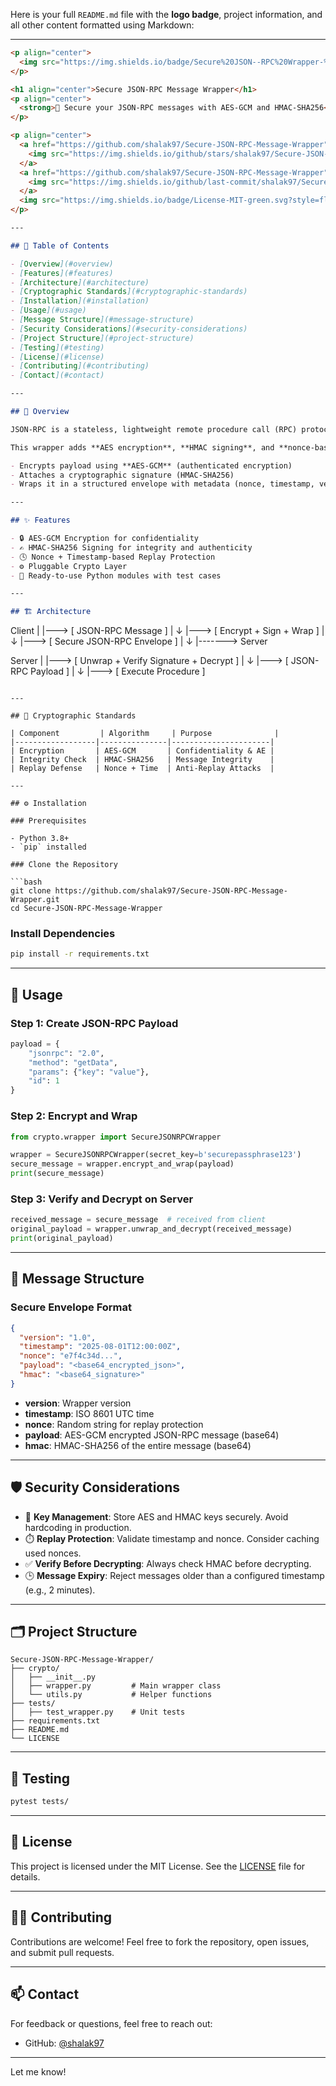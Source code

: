 Here is your full `README.md` file with the **logo badge**, project information, and all other content formatted using Markdown:

---

```markdown
<p align="center">
  <img src="https://img.shields.io/badge/Secure%20JSON--RPC%20Wrapper-%F0%9F%94%92-blue?style=for-the-badge&logo=python&logoColor=white" alt="Secure JSON-RPC Wrapper Badge"/>
</p>

<h1 align="center">Secure JSON-RPC Message Wrapper</h1>
<p align="center">
  <strong>🔐 Secure your JSON-RPC messages with AES-GCM and HMAC-SHA256</strong>
</p>

<p align="center">
  <a href="https://github.com/shalak97/Secure-JSON-RPC-Message-Wrapper">
    <img src="https://img.shields.io/github/stars/shalak97/Secure-JSON-RPC-Message-Wrapper?style=flat-square" alt="GitHub Stars">
  </a>
  <a href="https://github.com/shalak97/Secure-JSON-RPC-Message-Wrapper">
    <img src="https://img.shields.io/github/last-commit/shalak97/Secure-JSON-RPC-Message-Wrapper?style=flat-square" alt="Last Commit">
  </a>
  <img src="https://img.shields.io/badge/License-MIT-green.svg?style=flat-square" alt="MIT License">
</p>

---

## 📌 Table of Contents

- [Overview](#overview)
- [Features](#features)
- [Architecture](#architecture)
- [Cryptographic Standards](#cryptographic-standards)
- [Installation](#installation)
- [Usage](#usage)
- [Message Structure](#message-structure)
- [Security Considerations](#security-considerations)
- [Project Structure](#project-structure)
- [Testing](#testing)
- [License](#license)
- [Contributing](#contributing)
- [Contact](#contact)

---

## 📖 Overview

JSON-RPC is a stateless, lightweight remote procedure call (RPC) protocol. However, native JSON-RPC does not implement security features such as encryption or authentication.

This wrapper adds **AES encryption**, **HMAC signing**, and **nonce-based replay protection** to JSON-RPC messages using the following steps:

- Encrypts payload using **AES-GCM** (authenticated encryption)
- Attaches a cryptographic signature (HMAC-SHA256)
- Wraps it in a structured envelope with metadata (nonce, timestamp, version)

---

## ✨ Features

- 🔒 AES-GCM Encryption for confidentiality
- ✍️ HMAC-SHA256 Signing for integrity and authenticity
- 🕓 Nonce + Timestamp-based Replay Protection
- ⚙️ Pluggable Crypto Layer
- 🧪 Ready-to-use Python modules with test cases

---

## 🏗️ Architecture

```

Client
|
\|---> \[ JSON-RPC Message ]
\|         ↓
\|---> \[ Encrypt + Sign + Wrap ]
\|         ↓
\|---> \[ Secure JSON-RPC Envelope ]
\|         ↓
\|-------> Server

Server
|
\|---> \[ Unwrap + Verify Signature + Decrypt ]
\|         ↓
\|---> \[ JSON-RPC Payload ]
\|         ↓
\|---> \[ Execute Procedure ]

````

---

## 🔐 Cryptographic Standards

| Component         | Algorithm     | Purpose              |
|------------------|---------------|----------------------|
| Encryption       | AES-GCM       | Confidentiality & AE |
| Integrity Check  | HMAC-SHA256   | Message Integrity    |
| Replay Defense   | Nonce + Time  | Anti-Replay Attacks  |

---

## ⚙️ Installation

### Prerequisites

- Python 3.8+
- `pip` installed

### Clone the Repository

```bash
git clone https://github.com/shalak97/Secure-JSON-RPC-Message-Wrapper.git
cd Secure-JSON-RPC-Message-Wrapper
````

### Install Dependencies

```bash
pip install -r requirements.txt
```

---

## 🚀 Usage

### Step 1: Create JSON-RPC Payload

```python
payload = {
    "jsonrpc": "2.0",
    "method": "getData",
    "params": {"key": "value"},
    "id": 1
}
```

### Step 2: Encrypt and Wrap

```python
from crypto.wrapper import SecureJSONRPCWrapper

wrapper = SecureJSONRPCWrapper(secret_key=b'securepassphrase123')
secure_message = wrapper.encrypt_and_wrap(payload)
print(secure_message)
```

### Step 3: Verify and Decrypt on Server

```python
received_message = secure_message  # received from client
original_payload = wrapper.unwrap_and_decrypt(received_message)
print(original_payload)
```

---

## 🧾 Message Structure

### Secure Envelope Format

```json
{
  "version": "1.0",
  "timestamp": "2025-08-01T12:00:00Z",
  "nonce": "e7f4c34d...",
  "payload": "<base64_encrypted_json>",
  "hmac": "<base64_signature>"
}
```

* **version**: Wrapper version
* **timestamp**: ISO 8601 UTC time
* **nonce**: Random string for replay protection
* **payload**: AES-GCM encrypted JSON-RPC message (base64)
* **hmac**: HMAC-SHA256 of the entire message (base64)

---

## 🛡️ Security Considerations

* 🔑 **Key Management**: Store AES and HMAC keys securely. Avoid hardcoding in production.
* ⏱️ **Replay Protection**: Validate timestamp and nonce. Consider caching used nonces.
* ✅ **Verify Before Decrypting**: Always check HMAC before decrypting.
* 🕒 **Message Expiry**: Reject messages older than a configured timestamp (e.g., 2 minutes).

---

## 🗂️ Project Structure

```
Secure-JSON-RPC-Message-Wrapper/
├── crypto/
│   ├── __init__.py
│   ├── wrapper.py         # Main wrapper class
│   └── utils.py           # Helper functions
├── tests/
│   ├── test_wrapper.py    # Unit tests
├── requirements.txt
├── README.md
└── LICENSE
```

---

## 🧪 Testing

```bash
pytest tests/
```

---

## 📄 License

This project is licensed under the MIT License. See the [LICENSE](./LICENSE) file for details.

---

## 🙋‍♂️ Contributing

Contributions are welcome! Feel free to fork the repository, open issues, and submit pull requests.

---

## 📫 Contact

For feedback or questions, feel free to reach out:

* GitHub: [@shalak97](https://github.com/shalak97)


---



Let me know!
```

